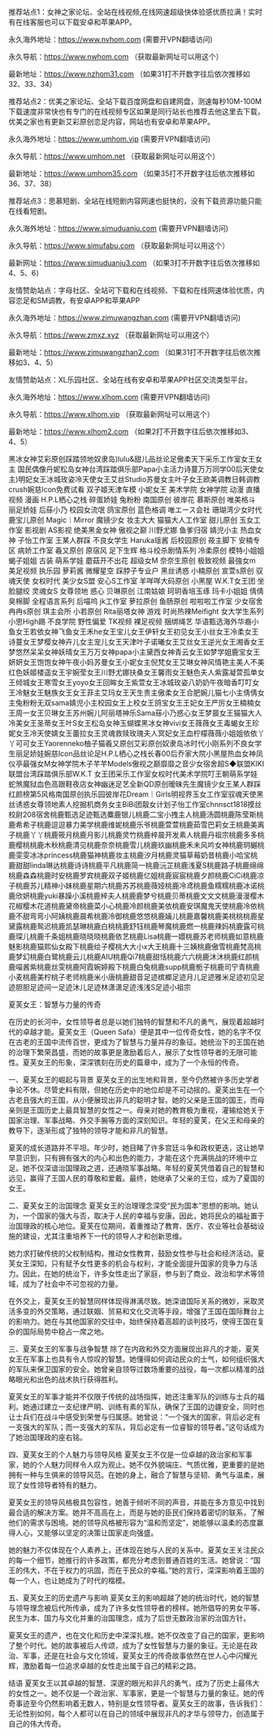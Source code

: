 推荐站点1：女神之家论坛、全站在线视频,在线网速超级快体验感优质拉满！实时有在线客服也可以下载安卓和苹果APP。

永久海外地址：https://www.nvhom.com (需要开VPN翻墙访问)

永久导航：https://www.nwhom.com （获取最新网址可以用这个）

最新地址：https://www.nzhom31.com （如果31打不开数字往后依次推移如32、33、34）

推荐站点2：优美之家论坛、全站下载百度网盘和自建网盘，测速每秒10M-100M下载速度非常快也有专门的在线视频专区如果是同行站长也推荐去他这里去下载，优美之家也有更新艾彩原创恋足内容，网站也有安卓和苹果APP。

永久海外地址：https://www.umhom.vip (需要开VPN翻墙访问)

永久导航：https://www.umhom.net （获取最新网址可以用这个）

最新地址：https://www.umhom35.com （如果35打不开数字往后依次推移如36、37、38）

推荐站点3：思慕短剧、全站在线短剧内容网速也挺快的，没有下载资源功能只能在线看短剧。

永久海外地址：https://www.simuduanju.com (需要开VPN翻墙访问)

永久导航：https://www.simufabu.com （获取最新网址可以用这个）

最新网址：https://www.simuduanju3.com （如果3打不开数字往后依次推移如4、5、6）

友情赞助站点：字母社区、全站可下载和在线视频、下载和在线网速体验优质，内容恋足和SM调教，有安卓APP和苹果APP

永久海外地址：https://www.zimuwangzhan.com (需要开VPN翻墙访问)

永久导航：https://www.zmxz.xyz （获取最新网址可以用这个）

最新地址：https://www.zimuwangzhan2.com （如果31打不开数字往后依次推移如3、4、5）

友情赞助站点：XL乐园社区、全站在线有安卓和苹果APP社区交流类型平台。

永久海外地址：https://www.xlhom.com (需要开VPN翻墙访问)

永久导航：https://www.xlhom.vip （获取最新网址可以用这个）

最新地址：https://www.xlhom2.com （如果2打不开数字往后依次推移如3、4、5）

黑冰女神艾彩原创踩踏领地奴隶岛)lulu&甜儿品丝论足傲柔天下采乐工作室女王女主 国民偶像丹妮松岛女神台湾踩踏俱乐部Papa小主活力诗蔓万万同学00后天使女主)明妃女王冰城玫姿冷天使女王艾丝Studio苏曼女主叶子女王欧美调教日韩调教crush婉慈Icon免费试看 双子姬天津车模 小妮女王 美术学院 女神学院 动漫 直播视频 漫画 H.P.L栖心之栈 碎蛋娇娃 兔粉粉 南国原创 彼岸花 慕斯原创 唯美格斗 丽足娇娃 后蕬小乃 校园女流氓 鸽宝原创 蓝色格调 唯エース会社 珊瑚湾少女时代 鹿宝儿原创 Magic︱Mirror 魔镜少女 妆主大大 猫猫大人工作室 甜儿原创 玉女工作室 影视剧 AS影视 绝美黑金女神 傲视之巅 川野尤娜 鱼爹归宿 婧児小主 热血女神 子怡工作室 王某人群踩 不良女学生 Haruka瑶酱 后校园原创 莜主脚下 安楠专区 病娇工作室 羲又原创 原宿风 足下生辉 格斗绞杀剧情系列 冷柔原创 模特小姐姐 蝎子姐姐 古装 萌系学娃 蘑菇开不出花 超级女M 奈奈生原创 极致视频 最強女m 美足视频 执乐园 萝莉酱 微耀星空 踩脖子专业户 黑丝诱惑 小楠原创 宣萱s原创 驭魂天使 女权时代 美少女S盟 安心S工作室 羊咩咩大码原创 小黑屋 W.K.T女王团 坐脸腿绞 灵魂女S 女尊领地 惑心 贝琳原创 江南姑娘 珂玥香培玉琢 玛卡小姐姐 倩倩臭棉脚 全程语言系列 后喵呜 jk工作室 萝拉原创 鱼肠原创 啦啦啦工作室 少女宿舍 冉冉s原创 琪主会所 小若原创 Rita丽塔女神 游戏 时尚热辣Meifight 女大学生系列 小思High踢 不良学院 野性偏爱 TK视频 裸足视频 捆绑绳艺 华语甄选海外华裔小鱼女王若依女神飞鱼女王禾he女王宝儿女王伊轩女王初见女王小丝女王冷柔女王诗蔓女王梦樱女神卉儿女主宠儿女王天津叶子诺曦女王艾丝女王逆光女王湘香女王梦悠然呆呆女神妖晴女王万万女神papa小主黛西女神青云女王如梦学姐鹿宝女王妍妍女王饱饱女神午夜小妈苏曼女王小妮女主倪梵女王艾琳女神风情艳主美人不美红色妖姬楼遥女王宇婉莹女王川野尤娜扶桑女王馨雨女王魅色夫人紫露凝萱孤单女王倾城女王寒雪女王yoyo女王回眸女王紫萱女王冰城玫姿八奶奶午夜暗香叮叮女王冷魅女王魅族女王女王菲主艾玛女王天生贵主傲柔女王合肥婉儿猫七小主倩倩女主兔粉粉无双sama婧児小主校园女王上校女王鸽宝女王王妃女王严厉女王楠楠女王周一女王贝琳女王苏州婉儿阿丽塔神乐Sama蕬小乃惑心女王梦晨女王猫猫大人冷美女王圣蒂女王叶S女王松岛女神玉蝴蝶黑冰女神vivi女王薇薇女王毒蝎女王珍妮女王冷天使婧女王蕾拉女王灵魂救赎玫瑰夫人冥妃女王血柠檬薇薇小姐姐依依丫丫可可女王Yaorenneko柚子猫羲又原创艾彩原创奴隶岛冰时代小刚系列不良女学生丽足娇娃婉慈Icon品丝论足H.P.L栖心之栈长春00后乔家大院小黑屋热血女神凤仪亭最强女M女神学院木子芊芊Models傲视之巅靡靡之音少女宿舍超S◆联盟KIKI联盟台湾踩踏俱乐部W.K.T 女王团采乐工作室女权时代美术学院叮王朝萌系学娃蛇煞魔狱血色高跟鞋夜店女神幽迷足艺全新QD原创暧昧先生魔镜少女王某人群踩红颜榜第5风格南国原创执乐园彼岸花Dream｜Girls明视界玉女工作室驭魂天使黑丝诱惑女尊领地素人挖掘机商务女主BiBi团靓女计划子怡工作室chnnsct1818摸丝校尉208宿舍桃鹿甄选足迹甄选麋鹿银儿桃鹿二宝小拽主人桃鹿汤圆桃鹿陈莹斯桃鹿希希子桃鹿逗逗暴力美学桃鹿维妮桃鹿乐爷桃鹿萱萱桃鹿茹雪巴莉女王桃鹿美离子桃鹿丫丫桃鹿筱月桃鹿月影儿桃鹿灵竹桃鹿梓晨开发素人桃鹿丹祖宗桃鹿多多桃鹿樱桃桃鹿木秋桃鹿清见桃鹿奈奈桃鹿雪儿桃鹿玖幽桃鹿禾未风吟女神桃鹿玥樾桃鹿雯雯冰冰princess桃鹿猫神桃鹿妆主桃鹿汐月桃鹿灵猫草莓奶昔桃鹿小哈宝桃鹿甜甜linda琳达桃鹿诗诗桃鹿平凡桃鹿简一桃鹿沅芷桃鹿浅夏S桃鹿路子桃鹿绵绵桃鹿森森桃鹿时安桃鹿罗宾桃鹿双子姬桃鹿亿姐桃鹿宸宸桃鹿夕颜桃鹿CiCi桃鹿凉子桃鹿苏儿精神小妹桃鹿星期六桃鹿苏苏桃鹿薇娅桃鹿冷鸢桃鹿鱼糯糯桃鹿冰诺桃鹿欣妍桃鹿yuki暴躁小溪桃鹿梓夫人桃鹿鹿梦兮桃鹿贝蒂桃鹿文文文桃鹿漫漫樱木花椒樱木花道桃鹿黛帝桃鹿菜小心桃鹿冷颜桃鹿美依桃鹿安琪魔鬼天使桃鹿冷依桃鹿不甜弯弯小阿姨桃鹿晨希桃鹿冷御桃鹿悠悠桃鹿婳儿桃鹿嘉馨桃鹿美桃桃桃鹿星黛露桃鹿鸳迟桃鹿凯瑟琳桃鹿白桃桃鹿舒钰桃鹿琴魔桃鹿燃一桃鹿辣妈桃鹿露可桃鹿琛儿桃鹿千条姐桃鹿晓晓晓桃鹿依艺桃鹿Lisa桃鹿一嬛桃鹿苏老师桃鹿如意桃鹿魅影桃鹿猫熙仙女殿下桃鹿绘子樱桃大大小x大王桃鹿十三姨桃鹿傲雪桃鹿梵高桃鹿梦幻桃鹿白鹭桃鹿云儿桃鹿AIU桃鹿Qi7桃鹿甜恬桃鹿六六桃鹿沐沐桃鹿红颜桃鹿喵酱紫桃鹿丝雯桃鹿阿霞婉婷殿下桃鹿白兔桃鹿supp桃鹿栀子桃鹿司宁青桃鹿小麦桃鹿美柠桃子老师桃鹿米小唐桃鹿甜音足迹槟榔足迹月儿足迹雅米足迹初见足迹胆胆足迹间一足迹沐儿足迹林潇潇足迹浅浅S足迹小祖宗



夏芙女王：智慧与力量的传奇

在历史的长河中，女性领导者总是以她们独特的智慧和不凡的勇气，展现着超越时代的卓越才能。夏芙女王（Queen Safa）便是其中一位传奇女性，她的名字不仅在古老的王国中流传百世，更成为了智慧与力量并存的象征。她统治下的王国在她的治理下繁荣昌盛，而她的故事更是激励着后人，展示了女性领导者的无限可能性。夏芙女王的形象，深深镌刻在历史的篇章中，成为了一个永恒的传奇。

一、夏芙女王的崛起与背景
夏芙女王的出生地和背景，至今仍然被许多历史学者争论不休。尽管史料有限，但她在历史中的地位却是不可动摇的。夏芙出生在一个古老且强大的王国，从小便展现出非凡的聪明才智。她的父亲是王国的国王，而母亲则是王国历史上最具智慧的女性之一。母亲对她的教育极为重视，灌输给她关于国家治理、军事战略、外交手腕等方面的深刻知识。年轻的夏芙，在父王和母亲的教导下，逐渐形成了独特的领导才能和非凡的智慧。

夏芙的成长道路并不平坦。年少时，她目睹了许多宫廷斗争和政权更迭，这让她早早意识到，只有拥有强大的内心和出色的能力，才能在这个充满挑战的环境中立足。她不仅深谙治国理政之道，还通晓军事战略。年轻的夏芙凭借着自己的智慧和远见，赢得了王国人民的尊敬和爱戴。最终，她继承了父亲的王位，成为了夏国的女王。

二、夏芙女王的治国理念
夏芙女王的治理理念深受“民为国本”思想的影响。她认为，一个国家的强大与否，取决于人民的幸福与安康。因此，她将民众的福祉置于治国理政的核心地位。夏芙在位期间，着重推动了教育、医疗、农业等社会基础设施的建设，尤其注重培养下一代的领导人才和创新思维。

她力求打破传统的父权制结构，推动女性教育，鼓励女性参与社会和经济活动。夏芙女王深知，只有赋予女性更多的机会与权利，才能全面提升国家的竞争力与活力。因此，在她的统治下，许多女性走出了家庭，参与到了商业、政治和学术等领域，成为了社会中不可忽视的力量。

在外交上，夏芙女王的智慧同样体现得淋漓尽致。她深谙国际关系的微妙，采取灵活多变的外交策略，通过联姻、贸易和文化交流等手段，增强了王国在国际舞台上的影响力。她在与其他国家的交往中，始终保持着高超的谈判技巧，使得王国在复杂的国际局势中稳占一席之地。

三、夏芙女王的军事与战争智慧
除了在内政和外交方面展现出非凡的才能，夏芙女王在军事上也具有令人惊叹的智慧。她懂得如何调动民众的士气，如何组织强大的军队来保卫国家的安全。她曾亲自领导过数场重要的战役，每一次都以精准的战略眼光和出色的战术执行获得胜利。

夏芙女王的军事才能并不仅限于传统的战场指挥，她还注重军队的训练与士兵的福利。她通过建立一支纪律严明、训练有素的军队，确保了王国的边疆安全，同时也让士兵们在战斗中感受到荣誉与归属感。她曾说：“一个强大的国家，背后必定有一支强大的军队；而一支强大的军队，背后必定有一位睿智的领导者。”这句话成为了她治国理政的座右铭。

四、夏芙女王的个人魅力与领导风格
夏芙女王不仅是一位卓越的政治家和军事家，她的个人魅力同样令人叹为观止。她不仅外貌端庄、气质优雅，更重要的是她拥有一种与生俱来的领导风范。在她的身上，融合了智慧与坚韧、勇气与温柔，展现了女性领导者特有的魅力。

夏芙女王的领导风格极具包容性，她善于倾听不同的声音，并能在多方意见中找到最合适的解决方案。她并不高高在上，而是与她的臣民们保持着密切的联系，了解他们的需求与困境。她的领导风格被形容为“温和而坚定”，她能够以温柔的态度赢得人心，又能够以坚定的决策让国家走向强盛。

她的魅力不仅体现在个人素养上，还体现在她与人民的关系中。夏芙女王关注民众的每一个细节，她推行的许多政策，都充分考虑到普通百姓的生活。她曾说：“国王的伟大，不在于权力的巩固，而在于民众的幸福。”她的言行，深深影响着王国的每一个人，也让她成为了时代的楷模。

五、夏芙女王的历史遗产与影响
夏芙女王的影响超越了她的统治时代，她的智慧与领导理念被后代所传承，成为了许多女性领导者的榜样。她所倡导的男女平等、民生为本、国力与文化并重的治国理念，成为了后世无数政治家的治国方针。

夏芙女王的遗产，也在文化和历史中深深扎根。她不仅改变了自己的国家，更影响了整个时代。她的故事被后人传颂，成为了女性智慧与力量的象征。无论是在政治、军事，还是在社会与文化领域，夏芙女王的传奇故事依然在世人心中闪耀光辉，激励着每一位追求卓越的女性走出属于自己的精彩之路。

结语
夏芙女王以其卓越的智慧、深邃的眼光和非凡的勇气，成为了历史上最伟大的女性之一。她不仅是一个政治家、军事家，更是一个智慧与力量的象征。她的传奇事迹至今仍然影响着无数人，特别是女性领导者。夏芙女王的故事，告诉我们：无论性别如何，每个人都可以在自己的领域中展现非凡的才华与领导力，创造属于自己的伟大传奇。
